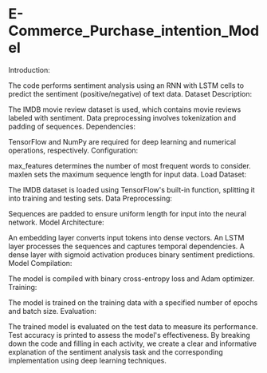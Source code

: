 # E-Commerce_Purchase_intention_Model
Introduction:

The code performs sentiment analysis using an RNN with LSTM cells to predict the sentiment (positive/negative) of text data.
Dataset Description:

The IMDB movie review dataset is used, which contains movie reviews labeled with sentiment.
Data preprocessing involves tokenization and padding of sequences.
Dependencies:

TensorFlow and NumPy are required for deep learning and numerical operations, respectively.
Configuration:

max_features determines the number of most frequent words to consider.
maxlen sets the maximum sequence length for input data.
Load Dataset:

The IMDB dataset is loaded using TensorFlow's built-in function, splitting it into training and testing sets.
Data Preprocessing:

Sequences are padded to ensure uniform length for input into the neural network.
Model Architecture:

An embedding layer converts input tokens into dense vectors.
An LSTM layer processes the sequences and captures temporal dependencies.
A dense layer with sigmoid activation produces binary sentiment predictions.
Model Compilation:

The model is compiled with binary cross-entropy loss and Adam optimizer.
Training:

The model is trained on the training data with a specified number of epochs and batch size.
Evaluation:

The trained model is evaluated on the test data to measure its performance.
Test accuracy is printed to assess the model's effectiveness.
By breaking down the code and filling in each activity, we create a clear and informative explanation of the sentiment analysis task and the corresponding implementation using deep learning techniques.






